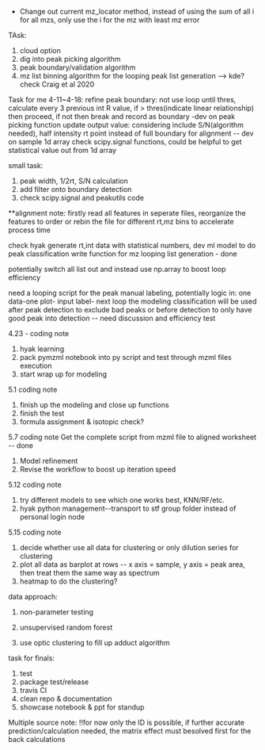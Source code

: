 * Change out current mz_locator method, instead of using the sum of all i for all mzs, only use the i for the mz with least mz error

TAsk:
1. cloud option
2. dig into peak picking algorithm
3. peak boundary/validation algorithm
4. mz list binning algorithm for the looping peak list generation --> kde? check Craig et al 2020


Task for me 4-11~4-18:
refine peak boundary: not use loop until thres, calculate every 3 previous int R value, if > thres(indicate linear relationship) then proceed, if not then break and record as boundary -dev on peak picking function
update output value: considering include S/N(algorithm needed), half intensity rt point instead of full boundary for alignment -- dev on sample 1d array
check scipy.signal functions, could be helpful to get statistical value out from 1d array

small task:
1. peak width, 1/2rt, S/N calculation
2. add filter onto boundary detection
3. check scipy.signal and peakutils code

**alignment note: firstly read all features in seperate files, reorganize the features to order or rebin the file for different rt,mz bins to accelerate process time

check hyak
generate rt,int data with statistical numbers, dev ml model to do peak classification
write function for mz looping list generation - done

potentially switch all list out and instead use np.array to boost loop efficiency

need a looping script for the peak manual labeling, potentially logic in: one data-one plot- input label- next loop
the modeling classification will be used after peak detection to exclude bad peaks or before detection to only have good peak into detection -- need discussion and efficiency test

4.23 - coding note
1. hyak learning
2. pack pymzml notebook into py script and test through mzml files execution
3. start wrap up for modeling

5.1 coding note
1. finish up the modeling and close up functions
2. finish the test
3. formula assignment & isotopic check?

5.7 coding note
Get the complete script from mzml file to aligned worksheet -- done
1. Model refinement
2. Revise the workflow to boost up iteration speed

5.12 coding note
1. try different models to see which one works best, KNN/RF/etc.
2. hyak python management--transport to stf group folder instead of personal login node

5.15 coding note
1. decide whether use all data for clustering or only dilution series for clustering
2. plot all data as barplot at rows -- x axis = sample, y axis = peak area, then treat them the same way as spectrum
3. heatmap to do the clustering?

data approach:
1. non-parameter testing
2. unsupervised random forest

3. use optic clustering to fill up adduct algorithm

task for finals:
1. test
2. package test/release
3. travis CI
4. clean repo & documentation
5. showcase notebook & ppt for standup

Multiple source note:
!!for now only the ID is possible, if further accurate prediction/calculation needed, the matrix effect must besolved first for the back calculations